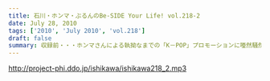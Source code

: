 ```yaml
---
title: 石川・ホンマ・ぶるんのBe-SIDE Your Life! vol.218-2
date: July 28, 2010
tags: ['2010', 'July 2010', 'vol.218']
draft: false
summary: 収録前・・・ホンマさんによる執拗なまでの「K－POP」プロモーションに唖然騒然！！自分たちの音楽をさしおきおすすめする有様！！NAMAE
---
```


http://project-phi.ddo.jp/ishikawa/ishikawa218_2.mp3